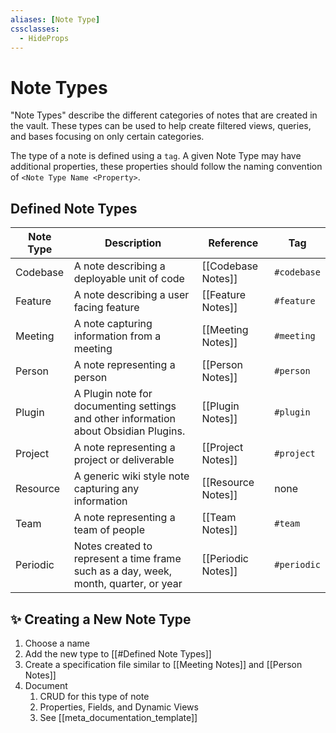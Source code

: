 ```yaml
---
aliases: [Note Type]
cssclasses:
  - HideProps
---
```

# Note Types

"Note Types" describe the different categories of notes that are created in the vault. These types can be used to help create filtered views, queries, and bases focusing on only certain categories.

The type of a note is defined using a `tag`. A given Note Type may have additional properties, these properties should follow the naming convention of `<Note Type Name <Property>`.

## Defined Note Types

| Note Type | Description                                                                          | Reference          | Tag         |
| --------- | ------------------------------------------------------------------------------------ | ------------------ | ----------- |
| Codebase  | A note describing a deployable unit of code                                          | [[Codebase Notes]] | `#codebase` |
| Feature   | A note describing a user facing feature                                              | [[Feature Notes]]  | `#feature`  |
| Meeting   | A note capturing information from a meeting                                          | [[Meeting Notes]]  | `#meeting`  |
| Person    | A note representing a person                                                         | [[Person Notes]]   | `#person`   |
| Plugin    | A Plugin note for documenting settings and other information about Obsidian Plugins. | [[Plugin Notes]]   | `#plugin`   |
| Project   | A note representing a project or deliverable                                         | [[Project Notes]]  | `#project`  |
| Resource  | A generic wiki style note capturing any information                                  | [[Resource Notes]] | none        |
| Team      | A note representing a team of people                                                 | [[Team Notes]]     | `#team`     |
| Periodic  | Notes created to represent a time frame such as a day, week, month, quarter, or year | [[Periodic Notes]] | `#periodic` |

## ✨ Creating a New Note Type

1. Choose a name
2. Add the new type to [[#Defined Note Types]]
3. Create a specification file similar to [[Meeting Notes]] and [[Person Notes]]
4. Document
	1. CRUD for this type of note
	2. Properties, Fields, and Dynamic Views
	3. See [[meta_documentation_template]]
